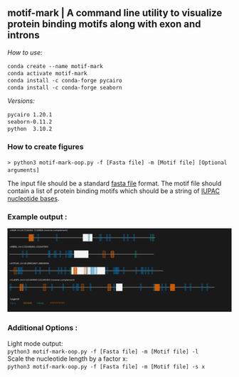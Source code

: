 ## motif-mark | A command line utility to visualize protein binding motifs along with exon and introns    

*How to use:*   

```
conda create --name motif-mark    
conda activate motif-mark   
conda install -c conda-forge pycairo  
conda install -c conda-forge seaborn
``` 



*Versions:*     
```
pycairo 1.20.1  
seaborn-0.11.2 
python  3.10.2 
```

### How to create figures   

`> python3 motif-mark-oop.py -f [Fasta file] -m [Motif file] [Optional arguments]`   

The input file should be a standard <a href="https://en.wikipedia.org/wiki/FASTA_format">fasta file</a> format. The motif file should contain a list of protein binding motifs which should be a string of <a href="https://en.wikipedia.org/wiki/Nucleic_acid_notation#IUPAC_notation">IUPAC nucleotide bases</a>.

### Example output : 

![Example Output](test_files/Figure_1.png)  


### Additional Options :

 Light mode output:   
`python3 motif-mark-oop.py -f [Fasta file] -m [Motif file] -l`  
Scale the nucleotide length by a factor x:   
`python3 motif-mark-oop.py -f [Fasta file] -m [Motif file] -s x`
